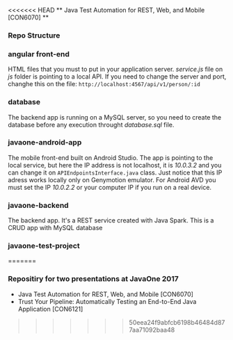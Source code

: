 <<<<<<< HEAD
** Java Test Automation for REST, Web, and Mobile [CON6070] **

### Repo Structure

### angular front-end
HTML files that you must to put in your application server.
_service.js_ file on _js_ folder is pointing to a local API. If you need to change the server and port, changhe this on the file:
`http://localhost:4567/api/v1/person/:id`

### database
The backend app is running on a MySQL server, so you need to create the database before any execution throught _database.sql_ file.

### javaone-android-app
The mobile front-end built on Android Studio.
The app is pointing to the local service, but here the IP address is not localhost, it is _10.0.3.2_ and you can change it on `APIEndpointsInterface.java` class.
Just notice that this IP adress works locally only on Genymotion emulator. For Android AVD you must set the IP _10.0.2.2_ or your computer IP if you run on a real device.

### javaone-backend
The backend app. It's a REST service created with Java Spark.
This is a CRUD app with MySQL database

### javaone-test-project
=======
### Repositiry for two presentations at JavaOne 2017
* Java Test Automation for REST, Web, and Mobile [CON6070]
* Trust Your Pipeline: Automatically Testing an End-to-End Java Application [CON6121]
>>>>>>> 50eea24f9abfcb6198b46484d877aa71092baa48
